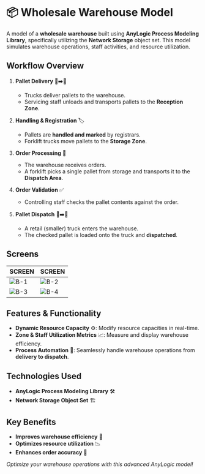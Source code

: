 # 📦 Wholesale Warehouse Model

A model of a **wholesale warehouse** built using **AnyLogic Process Modeling Library**, specifically utilizing the **Network Storage** object set. This model simulates warehouse operations, staff activities, and resource utilization.

##  Workflow Overview
1. **Pallet Delivery** 🏢➡️🚚
   - Trucks deliver pallets to the warehouse.
   - Servicing staff unloads and transports pallets to the **Reception Zone**.

2. **Handling & Registration** 🏷️
   - Pallets are **handled and marked** by registrars.
   - Forklift trucks move pallets to the **Storage Zone**.

3. **Order Processing** 🛒
   - The warehouse receives orders.
   - A forklift picks a single pallet from storage and transports it to the **Dispatch Area**.

4. **Order Validation** ✅
   - Controlling staff checks the pallet contents against the order.

5. **Pallet Dispatch** 🚚➡️🏬
   - A retail (smaller) truck enters the warehouse.
   - The checked pallet is loaded onto the truck and **dispatched**.
  
## Screens

| SCREEN | SCREEN |
|---------|------------|
| ![B-1](https://github.com/user-attachments/assets/c3a1946e-87fe-4340-94f7-ea5cc47d5e10) | ![B-2](https://github.com/user-attachments/assets/c93a4ec4-925c-48b9-a482-8f50c24181b4) |
| ![B-3](https://github.com/user-attachments/assets/f5050e33-4257-4a48-937f-ebd9b4ec2639) | ![B-4](https://github.com/user-attachments/assets/521ab224-c311-4a55-b6ef-b5fa4e6d79fe) |


##  Features & Functionality
- **Dynamic Resource Capacity** ⚙️: Modify resource capacities in real-time.
- **Zone & Staff Utilization Metrics** 📈: Measure and display warehouse efficiency.
- **Process Automation** 🤖: Seamlessly handle warehouse operations from **delivery to dispatch**.

##  Technologies Used
- **AnyLogic Process Modeling Library** 🛠️
- **Network Storage Object Set** 🏗️

##  Key Benefits
- **Improves warehouse efficiency** 🚀
- **Optimizes resource utilization** 📉
- **Enhances order accuracy** 🎯

 *Optimize your warehouse operations with this advanced AnyLogic model!*
